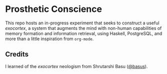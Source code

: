 # Prosthetic Conscience

This repo hosts an in-progress experiment that seeks to construct a useful *exocortex*, a system that augments the mind with non-human capabilities of memory formation and information retrieval, using Haskell, PostgreSQL, and more than a little inspiration from `org-mode`.

## Credits

I learned of the *exocortex* neologism from Shrutarshi Basu ([@basus](https://twitter.com/basus)).
